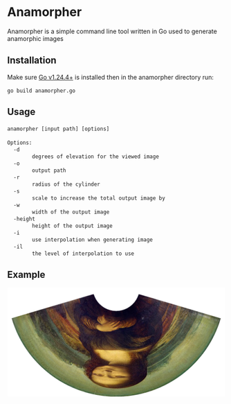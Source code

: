 # Anamorpher
Anamorpher is a simple command line tool written in Go used to generate anamorphic images
## Installation
Make sure [Go v1.24.4+](https://go.dev/dl/) is installed then in the anamorpher directory run:
```
go build anamorpher.go
```
## Usage
```
anamorpher [input path] [options]

Options:
  -d
        degrees of elevation for the viewed image
  -o
        output path
  -r
        radius of the cylinder
  -s
        scale to increase the total output image by
  -w
        width of the output image
  -height
        height of the output image
  -i
        use interpolation when generating image
  -il
        the level of interpolation to use

```
## Example
![Anamorphed MonaLisa](example/example.jpg)